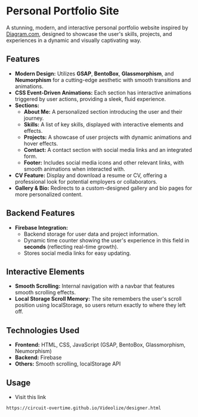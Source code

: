 # Personal Portfolio Site

A stunning, modern, and interactive personal portfolio website inspired by [Diagram.com](https://www.diagram.com/), designed to showcase the user's skills, projects, and experiences in a dynamic and visually captivating way.

## Features

- **Modern Design:** Utilizes **GSAP**, **BentoBox**, **Glassmorphism**, and **Neumorphism** for a cutting-edge aesthetic with smooth transitions and animations.
- **CSS Event-Driven Animations:** Each section has interactive animations triggered by user actions, providing a sleek, fluid experience.
- **Sections:**
  - **About Me:** A personalized section introducing the user and their journey.
  - **Skills:** A list of key skills, displayed with interactive elements and effects.
  - **Projects:** A showcase of user projects with dynamic animations and hover effects.
  - **Contact:** A contact section with social media links and an integrated form.
  - **Footer:** Includes social media icons and other relevant links, with smooth animations when interacted with.
- **CV Feature:** Display and download a resume or CV, offering a professional look for potential employers or collaborators.
- **Gallery & Bio:** Redirects to a custom-designed gallery and bio pages for more personalized content.
  
## Backend Features

- **Firebase Integration:** 
  - Backend storage for user data and project information.
  - Dynamic time counter showing the user's experience in this field in **seconds** (reflecting real-time growth).
  - Stores social media links for easy updating.

## Interactive Elements

- **Smooth Scrolling:** Internal navigation with a navbar that features smooth scrolling effects.
- **Local Storage Scroll Memory:** The site remembers the user's scroll position using localStorage, so users return exactly to where they left off.

## Technologies Used

- **Frontend:** HTML, CSS, JavaScript (GSAP, BentoBox, Glassmorphism, Neumorphism)
- **Backend:** Firebase
- **Others:** Smooth scrolling, localStorage API

## Usage 
- Visit this link
```bash
https://circuit-overtime.github.io/Videolize/designer.html
```



